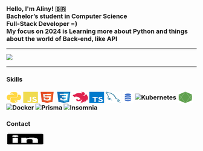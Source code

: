 <h3>
 <br>
Hello, I'm Aliny! 🇧🇷
<br>
 Bachelor’s student in Computer Science  <br>
 Full-Stack Developer =) <br>
 My focus on 2024 is Learning more about Python and things about the world of Back-end, like API 
</h3>
<hr>


 <a href="https://github.com/anuraghazra/github-readme-stats"><img src="https://github-readme-stats.vercel.app/api/top-langs/?username=alisouzr&layout=compact&theme=dracula&hide_border=true" /></a><hr>


<h3>Skills</h3>

<h3>
<div style="display: inline_block">
  <img align="center" alt="Python" height="30" width="40" src="https://raw.githubusercontent.com/devicons/devicon/master/icons/python/python-plain.svg">
  <img align="center" alt="Js" height="30" width="40" src="https://raw.githubusercontent.com/devicons/devicon/master/icons/javascript/javascript-plain.svg">
  <img align="center" alt="HTML" height="30" width="40" src="https://raw.githubusercontent.com/devicons/devicon/master/icons/html5/html5-original.svg">
  <img align="center" alt="CSS" height="30" width="40" src="https://raw.githubusercontent.com/devicons/devicon/master/icons/css3/css3-original.svg">
 <img align="center" alt="NestJS" height="30" width="40" src="https://raw.githubusercontent.com/devicons/devicon/master/icons/nestjs/nestjs-plain.svg">
 <img align="center" alt="TypeScript" height="30" width="40" src="https://raw.githubusercontent.com/devicons/devicon/master/icons/typescript/typescript-plain.svg">
  <img align="center" alt="MySQL" height="30" width="40" src="https://raw.githubusercontent.com/devicons/devicon/master/icons/mysql/mysql-plain.svg">
 <img align="center" alt="SQL" height="30" width="30" src="https://raw.githubusercontent.com/github/explore/80688e429a7d4ef2fca1e82350fe8e3517d3494d/topics/sql/sql.png">
 <img align="center" alt="Kubernetes" height="30" width="30" src="https://seeklogo.com/images/K/kubernetes-logo-3A67038EAB-seeklogo.com.png">
 <img align="center" alt="NodeJS" height="30" width="40" src="https://raw.githubusercontent.com/devicons/devicon/master/icons/nodejs/nodejs-plain.svg">
 <img align="center" alt="Docker" height="30" width="40" src="https://www.docker.com/wp-content/uploads/2022/03/vertical-logo-monochromatic.png">
 
 <img align="center" alt="Prisma" height="60" width="114" src="https://i.imgur.com/wD4rVt4.png">
 <img align="center" alt="Insomnia" height="40" width="40" style="margin-right: 12px;" src="https://img.stackshare.io/service/6406/qLPJL1NZ.jpg">
 
 
</div>
  
 <h3>Contact</h3>
 <a href="https://www.linkedin.com/in/aliny-souza-0144261b4/">
   <img align="center" alt="Linkedin" height="30" width="100" src="https://raw.githubusercontent.com/devicons/devicon/master/icons/linkedin/linkedin-plain.svg">
 </a>



<!--
**alisouzr/alisouzr** is a ✨ _special_ ✨ repository because its `README.md` (this file) appears on your GitHub profile.

Here are some ideas to get you started:

- 🔭 I’m currently working on ...
- 🌱 I’m currently learning ...
- 👯 I’m looking to collaborate on ...
- 🤔 I’m looking for help with ...
- 💬 Ask me about ...
- 📫 How to reach me: ...
- 😄 Pronouns: ...
- ⚡ Fun fact: ...
-->
